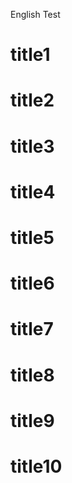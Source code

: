 English Test

# title1

# title2

# title3

# title4

# title5

# title6

# title7

# title8

# title9

# title10

